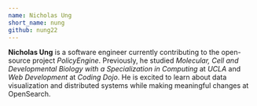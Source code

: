 ```yaml
---
name: Nicholas Ung
short_name: nung
github: nung22
---
```


**Nicholas Ung** is a software engineer currently contributing to the open-source project *PolicyEngine*. Previously, he studied *Molecular, Cell and Developmental Biology with a Specialization in Computing* at *UCLA* and *Web Development* at *Coding Dojo*. He is excited to learn about data visualization and distributed systems while making meaningful changes at OpenSearch.
